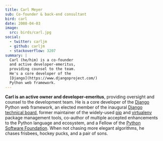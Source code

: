 ```yaml
---
title: Carl Meyer
sub: Co-founder & back-end consultant
bird: carl
date: 2008-04-03
image:
  src: birds/carl.jpg
social:
  - twitter: carljm
  - github: carljm
  - stackoverflow: 3207
summary: |
  Carl (he/him) is a co-founder
  and active developer-emeritus,
  providing counsel to the team.
  He's a core developer of the
  [Django](https://www.djangoproject.com/)
  Python web framework.
---
```


**Carl is an active owner and developer-emeritus**,
providing oversight and counsel
to the development team.
He is a core developer of the [Django][django] Python web framework,
an elected member of the inaugural [Django technical board][django-tb],
former maintainer of the widely-used [pip][pip] and [virtualenv][virtualenv]
package management tools,
co-author of multiple accepted
enhancements to the Python language and ecosystem,
and a Fellow of the [Python Software Foundation][psf].
When not chasing more elegant algorithms,
he chases frisbees, hockey pucks, and a pair of sons.

[django]: https://www.djangoproject.com/
[django-tb]: https://www.djangoproject.com/weblog/2014/sep/06/inaugural-technical-board-elected/
[pip]: https://pip.pypa.io/
[virtualenv]: https://virtualenv.pypa.io/
[psf]: https://www.python.org/psf/
